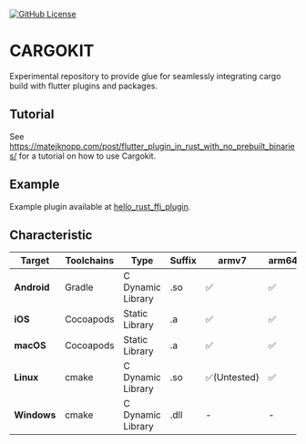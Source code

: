 [![GitHub License](https://img.shields.io/github/license/irondash/cargokit)](https://github.com/irondash/cargokit/blob/main/LICENSE)

# CARGOKIT

Experimental repository to provide glue for seamlessly integrating cargo build
with flutter plugins and packages.

## Tutorial

See https://matejknopp.com/post/flutter_plugin_in_rust_with_no_prebuilt_binaries/
for a tutorial on how to use Cargokit.

## Example

Example plugin available at [hello_rust_ffi_plugin](https://github.com/irondash/hello_rust_ffi_plugin).

## Characteristic

| Target      | Toolchains | Type              | Suffix | armv7        | arm64 | x86          | x86_64 |
| ----------- | ---------- | ----------------- | ------ | ------------ | ----- | ------------ | ------ |
| **Android** | Gradle     | C Dynamic Library | .so    | ✅           | ✅    | ✅           | ✅     |
| **iOS**     | Cocoapods  | Static Library    | .a     | ✅           | ✅    | -            | ✅     |
| **macOS**   | Cocoapods  | Static Library    | .a     | ✅           | ✅    | -            | ✅     |
| **Linux**   | cmake      | C Dynamic Library | .so    | ✅(Untested) | ✅    | ✅(Untested) | ✅     |
| **Windows** | cmake      | C Dynamic Library | .dll   | -            | -     | ✅(Untested) | ✅     |
